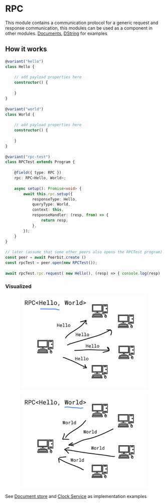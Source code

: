 # RPC

This module contains a communication protocol for a generic request and response communication, this modules can be used as a component in other modules. [Documents](./../../data/document), [DString](./../../data/string) for examples



## How it works

```typescript
@variant("hello")
class Hello {
    
    // add payload properties here
    constructor() {
       
    }
}

@variant("world")
class World {
    
    // add payload properties here
    constructor() {
       
    }
}

@variant("rpc-test")
class RPCTest extends Program {

    @field({ type: RPC })
    rpc: RPC<Hello, World>;

    async setup(): Promise<void> {
        await this.rpc.setup({
            responseType: Hello,
            queryType: World,
            context: this,
            responseHandler: (resp, from) => {
                return resp;
            },
        });
    }
}

// later (assume that some other peers also opens the RPCTest program)
const peer = await Peerbit.create ()
const rpcTest = peer.open(new RPCTest());

await rpcTest.rpc.request( new Hello(), (resp) => { console.log(resp)  })
```

### Visualized 

<p align="center">
    <img width="400" src="./documentation/rpc1.png"  alt="p1">
</p>



<p align="center">
    <img width="400" src="./documentation/rpc2.png"  alt="p1">
</p>

See [Document store](./../data/document) and [Clock Service](./../clock-service) as implementation examples
